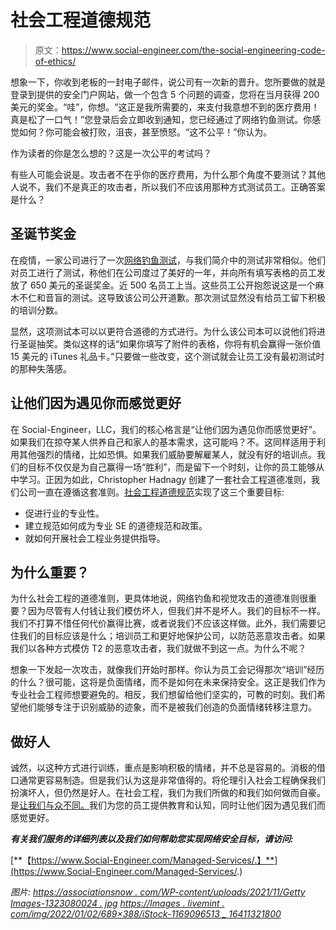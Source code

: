 # 社会工程道德规范

> 原文：<https://www.social-engineer.com/the-social-engineering-code-of-ethics/>

想象一下，你收到老板的一封电子邮件，说公司有一次新的晋升。您所要做的就是登录到提供的安全门户网站，做一个包含 5 个问题的调查，您将在当月获得 200 美元的奖金。“哇”，你想。“这正是我所需要的，来支付我意想不到的医疗费用！真是松了一口气！”您登录后会立即收到通知，您已经通过了网络钓鱼测试。你感觉如何？你可能会被打败，沮丧，甚至愤怒。“这不公平！”你认为。

作为读者的你是怎么想的？这是一次公平的考试吗？

有些人可能会说是。攻击者不在乎你的医疗费用，为什么那个角度不要测试？其他人说不，我们不是真正的攻击者，所以我们不应该用那种方式测试员工。正确答案是什么？

## 圣诞节奖金

在疫情，一家公司进行了一次[网络钓鱼测试](https://www.foxbusiness.com/technology/godaddy-tests-employees-with-phishing-email-promising-christmas-bonuses-report)，与我们简介中的测试非常相似。他们对员工进行了测试，称他们在公司度过了美好的一年，并向所有填写表格的员工发放了 650 美元的圣诞奖金。近 500 名员工上当。这些员工公开抱怨说这是一个麻木不仁和音盲的测试。这导致该公司公开道歉。那次测试显然没有给员工留下积极的培训分数。

显然，这项测试本可以以更符合道德的方式进行。为什么该公司本可以说他们将进行圣诞抽奖。类似这样的话“如果你填写了附件的表格，你将有机会赢得一张价值 15 美元的 iTunes 礼品卡。”只要做一些改变，这个测试就会让员工没有最初测试时的那种失落感。

## 让他们因为遇见你而感觉更好

在 Social-Engineer，LLC，我们的核心格言是“让他们因为遇见你而感觉更好”。如果我们在掠夺某人供养自己和家人的基本需求，这可能吗？不。这同样适用于利用其他强烈的情绪，比如恐惧。如果我们威胁要解雇某人，就没有好的培训点。我们的目标不仅仅是为自己赢得一场“胜利”，而是留下一个时刻，让你的员工能够从中学习。正因为如此，Christopher Hadnagy 创建了一套社会工程道德准则，我们公司一直在遵循这套准则。[社会工程道德规范](https://www.social-engineer.org/framework/general-discussion/social-engineering-code-of-ethics/)实现了这三个重要目标:

*   促进行业的专业性。
*   建立规范如何成为专业 SE 的道德规范和政策。
*   就如何开展社会工程业务提供指导。

## 为什么重要？

为什么社会工程的道德准则，更具体地说，网络钓鱼和视觉攻击的道德准则很重要？因为尽管有人付钱让我们模仿坏人，但我们并不是坏人。我们的目标不一样。我们不打算不惜任何代价赢得比赛，或者说我们不应该这样做。此外，我们需要记住我们的目标应该是什么；培训员工和更好地保护公司，以防范恶意攻击者。如果我们以各种方式模仿 T2 的恶意攻击者，我们就做不到这一点。为什么不呢？

想象一下发起一次攻击，就像我们开始时那样。你认为员工会记得那次“培训”经历的什么？很可能，这将是负面情绪，而不是如何在未来保持安全。这正是我们作为专业社会工程师想要避免的。相反，我们想留给他们坚实的，可教的时刻。我们希望他们能够专注于识别威胁的迹象，而不是被我们创造的负面情绪转移注意力。

## 做好人

诚然，以这种方式进行训练，重点是影响积极的情绪，并不总是容易的。消极的借口通常更容易制造。但是我们认为这是非常值得的。将伦理引入社会工程确保我们扮演坏人，但仍然是好人。在社会工程，我们为我们所做的和我们如何做而自豪。是[让我们与众不同。](https://www.social-engineer.com/case-studies/what-makes-us-different/)我们为您的员工提供教育和认知，同时让他们因为遇见我们而感觉更好。

***有关我们服务的详细列表以及我们如何帮助您实现网络安全目标，请访问:***

[**【https://www.Social-Engineer.com/Managed-Services/.】**](https://www.Social-Engineer.com/Managed-Services/.)

*图片:*
[*https://associationsnow . com/WP-content/uploads/2021/11/Getty Images-1323080024 . jpg*](https://associationsnow.com/wp-content/uploads/2021/11/GettyImages-1323080024.jpg)
[*https://Images . livemint . com/img/2022/01/02/689×388/iStock-1169096513 _ 16411321800*](https://images.livemint.com/img/2022/01/02/689x388/iStock-1169096513_1641132180580_1641132236063.jpg)